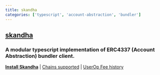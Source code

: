 ```yaml
---
title: skandha
categories: ['typescript', 'account-abstraction', 'bundler']
---
```

## [skandha](https://github.com/etherspot/skandha)

### A modular typescript implementation of ERC4337 (Account Abstraction) bundler client.


**[Install Skandha](https://etherspot.fyi/skandha/installation)**
| [Chains supported](https://etherspot.fyi/skandha/chains)
| [UserOp Fee history](https://etherspot.fyi/skandha/feehistory)
